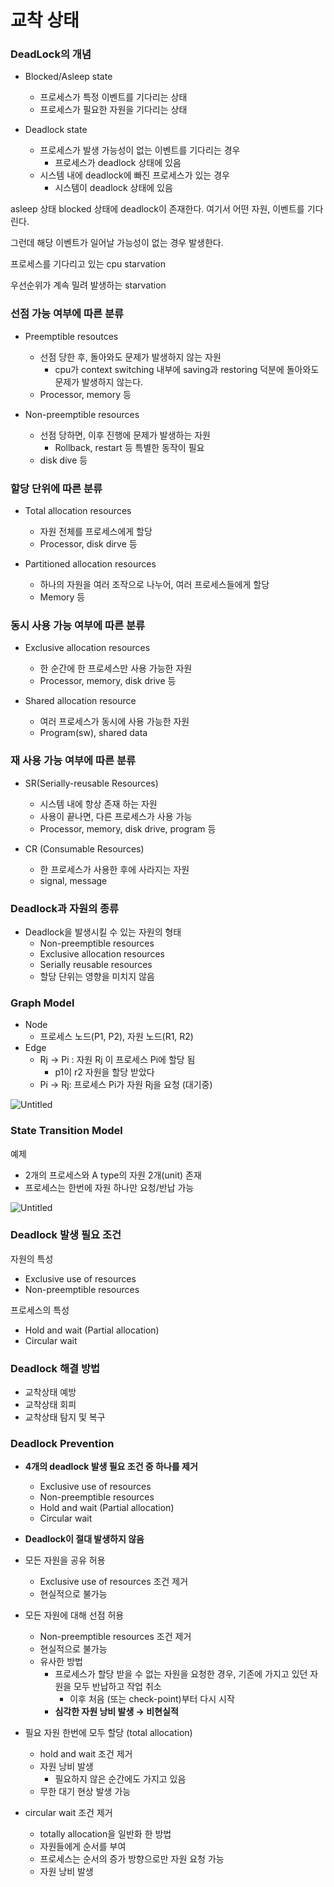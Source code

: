 # 교착 상태

### DeadLock의 개념

- Blocked/Asleep state
    - 프로세스가 특정 이벤트를 기다리는 상태
    - 프로세스가 필요한 자원을 기다리는 상태

- Deadlock state
    - 프로세스가 발생 가능성이 없는 이벤트를 기다리는 경우
        - 프로세스가 deadlock 상태에 있음
    - 시스템 내에 deadlock에 빠진 프로세스가 있는 경우
        - 시스템이 deadlock 상태에 있음

asleep 상태 blocked 상태에 deadlock이 존재한다. 여기서 어떤 자원, 이벤트를 기다린다.

그런데 해당 이벤트가 일어날 가능성이 없는 경우 발생한다.

프로세스를 기다리고 있는 cpu starvation

우선순위가 계속 밀려 발생하는 starvation

### 선점 가능 여부에 따른 분류

- Preemptible resoutces
    - 선점 당한 후, 돌아와도 문제가 발생하지 않는 자원
        - cpu가 context switching 내부에 saving과 restoring 덕분에 돌아와도 문제가 발생하지 않는다.
    - Processor, memory 등

- Non-preemptible resources
    - 선점 당하면, 이후 진행에 문제가 발생하는 자원
        - Rollback, restart 등 특별한 동작이 필요
    - disk dive 등
    

### 할당 단위에 따른 분류

- Total allocation resources
    - 자원 전체를 프로세스에게 할당
    - Processor, disk dirve 등

- Partitioned allocation resources
    - 하나의 자원을 여러 조작으로 나누어, 여러 프로세스들에게 할당
    - Memory 등

### 동시 사용 가능 여부에 따른 분류

- Exclusive allocation resources
    - 한 순간에 한 프로세스만 사용 가능한 자원
    - Processor, memory, disk drive 등

- Shared allocation resource
    - 여러 프로세스가 동시에 사용 가능한 자원
    - Program(sw), shared data

### 재 사용 가능 여부에 따른 분류

- SR(Serially-reusable Resources)
    - 시스템 내에 항상 존재 하는 자원
    - 사용이 끝나면, 다른 프로세스가 사용 가능
    - Processor, memory, disk drive, program 등

- CR (Consumable Resources)
    - 한 프로세스가 사용한 후에 사라지는 자원
    - signal, message
    

### Deadlock과 자원의 종류

- Deadlock을 발생시킬 수 있는 자원의 형태
    - Non-preemptible resources
    - Exclusive allocation resources
    - Serially reusable resources
    - 할당 단위는 영향을 미치지 않음

### Graph Model

- Node
    - 프로세스 노드(P1, P2), 자원 노드(R1, R2)
- Edge
    - Rj → Pi : 자원 Rj 이 프로세스 Pi에 할당 됨
        - p1이 r2 자원을 할당 받았다
    - Pi → Rj: 프로세스 Pi가 자원 Rj을 요청 (대기중)

![Untitled](https://prod-files-secure.s3.us-west-2.amazonaws.com/ee82f485-7a24-4585-a1f8-76d0368b5799/5c7a3ca0-613b-486d-9b95-d98fd8117251/Untitled.png)

### State Transition Model

예제 

- 2개의 프로세스와 A type의 자원 2개(unit) 존재
- 프로세스는 한번에 자원 하나만 요청/반납 가능

![Untitled](https://prod-files-secure.s3.us-west-2.amazonaws.com/ee82f485-7a24-4585-a1f8-76d0368b5799/0c3b3d56-d38f-4ea5-b115-f6ec93d386a9/Untitled.png)

### Deadlock 발생 필요 조건

자원의 특성

- Exclusive use of resources
- Non-preemptible resources

프로세스의 특성

- Hold and wait (Partial allocation)
- Circular wait

### Deadlock 해결 방법

- 교착상태 예방
- 교착상태 회피
- 교착상태 탐지 및 복구

### Deadlock Prevention

- **4개의 deadlock 발생 필요 조건 중 하나를 제거**
    - Exclusive use of resources
    - Non-preemptible resources
    - Hold and wait (Partial allocation)
    - Circular wait
- **Deadlock이 절대 발생하지 않음**

- 모든 자원을 공유 허용
    - Exclusive use of resources 조건 제거
    - 현실적으로 불가능

- 모든 자원에 대해 선점 허용
    - Non-preemptible resources 조건 제거
    - 현실적으로 불가능
    - 유사한 방법
        - 프로세스가 할당 받을 수 없는 자원을 요청한 경우, 기존에 가지고 있던 자원을 모두 반납하고 작업 취소
            - 이후 처음 (또는 check-point)부터 다시 시작
        - **심각한 자원 낭비 발생 → 비현실적**

- 필요 자원 한번에 모두 할당 (total allocation)
    - hold and wait 조건 제거
    - 자원 낭비 발생
        - 필요하지 않은 순간에도 가지고 있음
    - 무한 대기 현상 발생 가능

- circular wait 조건 제거
    - totally allocation을 일반화 한 방법
    - 자원들에게 순서를 부여
    - 프로세스는 순서의 증가 방향으로만 자원 요청 가능
    - 자원 낭비 발생
